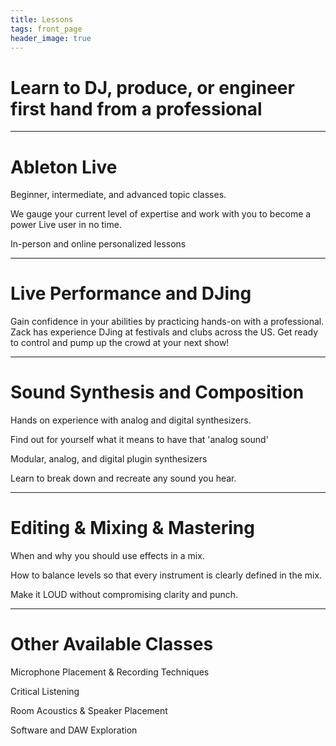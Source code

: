 ```yaml
---
title: Lessons
tags: front_page
header_image: true
---
```

# Learn to DJ, produce, or engineer first hand from a professional

- - -

# Ableton Live

Beginner, intermediate, and advanced topic classes.

We gauge your current level of expertise and work with you to become a power Live user in no time.

In-person and online personalized lessons

- - -

# Live Performance and DJing

Gain confidence in your abilities by practicing hands-on with a professional. Zack has experience DJing at festivals and clubs across the US. Get ready to control and pump up the crowd at your next show!

- - -

# Sound Synthesis and Composition
Hands on experience with analog and digital synthesizers.

Find out for yourself what it means to have that 'analog sound'

Modular, analog, and digital plugin synthesizers

Learn to break down and recreate any sound you hear.

- - -

# Editing & Mixing & Mastering

When and why you should use effects in a mix.

How to balance levels so that every instrument is clearly defined in the mix.

Make it LOUD without compromising clarity and punch.

- - -

# Other Available Classes

Microphone Placement & Recording Techniques

Critical Listening

Room Acoustics & Speaker Placement

Software and DAW Exploration
